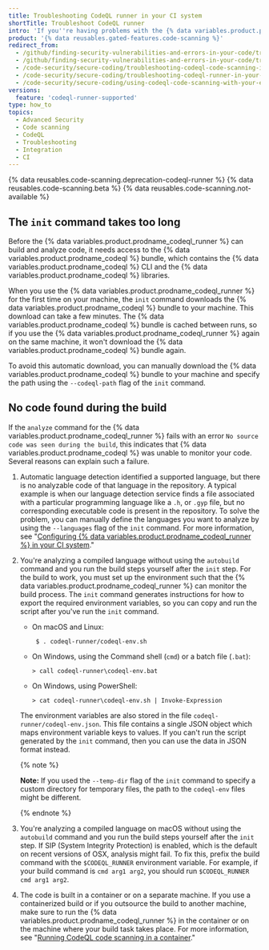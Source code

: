 ```yaml
---
title: Troubleshooting CodeQL runner in your CI system
shortTitle: Troubleshoot CodeQL runner
intro: 'If you''re having problems with the {% data variables.product.prodname_codeql_runner %}, you can troubleshoot by using these tips.'
product: '{% data reusables.gated-features.code-scanning %}'
redirect_from:
  - /github/finding-security-vulnerabilities-and-errors-in-your-code/troubleshooting-code-scanning-in-your-ci-system
  - /github/finding-security-vulnerabilities-and-errors-in-your-code/troubleshooting-codeql-code-scanning-in-your-ci-system
  - /code-security/secure-coding/troubleshooting-codeql-code-scanning-in-your-ci-system
  - /code-security/secure-coding/troubleshooting-codeql-runner-in-your-ci-system
  - /code-security/secure-coding/using-codeql-code-scanning-with-your-existing-ci-system/troubleshooting-codeql-runner-in-your-ci-system
versions:
  feature: 'codeql-runner-supported'
type: how_to
topics:
  - Advanced Security
  - Code scanning
  - CodeQL
  - Troubleshooting
  - Integration
  - CI
---
```



{% data reusables.code-scanning.deprecation-codeql-runner %}
{% data reusables.code-scanning.beta %}
{% data reusables.code-scanning.not-available %}

## The `init` command takes too long

Before the {% data variables.product.prodname_codeql_runner %} can build and analyze code, it needs access to the {% data variables.product.prodname_codeql %} bundle, which contains the {% data variables.product.prodname_codeql %} CLI and the {% data variables.product.prodname_codeql %} libraries.

When you use the {% data variables.product.prodname_codeql_runner %} for the first time on your machine, the `init` command downloads the {% data variables.product.prodname_codeql %} bundle to your machine. This download can take a few minutes.
The {% data variables.product.prodname_codeql %} bundle is cached between runs, so if you use the {% data variables.product.prodname_codeql_runner %} again on the same machine, it won't download the {% data variables.product.prodname_codeql %} bundle again.

To avoid this automatic download, you can manually download the {% data variables.product.prodname_codeql %} bundle to your machine and specify the path using the `--codeql-path` flag of the `init` command.

## No code found during the build

If the `analyze` command for the {% data variables.product.prodname_codeql_runner %} fails with an error `No source code was seen during the build`, this indicates that {% data variables.product.prodname_codeql %} was unable to monitor your code. Several reasons can explain such a failure.

1. Automatic language detection identified a supported language, but there is no analyzable code of that language in the repository. A typical example is when our language detection service finds a file associated with a particular programming language like a `.h`, or `.gyp` file, but no corresponding executable code is present in the repository. To solve the problem, you can manually define the languages you want to analyze by using the `--languages` flag of the `init` command. For more information, see "[Configuring {% data variables.product.prodname_codeql_runner %} in your CI system](/code-security/secure-coding/configuring-codeql-runner-in-your-ci-system)."

1. You're analyzing a compiled language without using the `autobuild` command and you run the build steps yourself after the `init` step. For the build to work, you must set up the environment such that the {% data variables.product.prodname_codeql_runner %} can monitor the build process. The `init` command generates instructions for how to export the required environment variables, so you can copy and run the script after you've run the `init` command.
   - On macOS and Linux:
     ```shell
      $ . codeql-runner/codeql-env.sh
     ```
   - On Windows, using the Command shell (`cmd`) or a batch file (`.bat`):
     ```shell
     > call codeql-runner\codeql-env.bat
     ```
   - On Windows, using PowerShell:
     ```shell
     > cat codeql-runner\codeql-env.sh | Invoke-Expression
     ```

   The environment variables are also stored in the file `codeql-runner/codeql-env.json`. This file contains a single JSON object which maps environment variable keys to values. If you can't run the script generated by the `init` command, then you can use the data in JSON format instead.

   {% note %}

   **Note:** If you used the `--temp-dir` flag of the `init` command to specify a custom directory for temporary files, the path to the `codeql-env` files might be different.

   {% endnote %}

1. You're analyzing a compiled language on macOS without using the `autobuild` command and you run the build steps yourself after the `init` step. If SIP (System Integrity Protection) is enabled, which is the default on recent versions of OSX, analysis might fail. To fix this, prefix the build command with the `$CODEQL_RUNNER` environment variable. 
   For example, if your build command is `cmd arg1 arg2`, you should run `$CODEQL_RUNNER cmd arg1 arg2`.

1. The code is built in a container or on a separate machine. If you use a containerized build or if you outsource the build to another machine, make sure to run the {% data variables.product.prodname_codeql_runner %} in the container or on the machine where your build task takes place. For more information, see "[Running CodeQL code scanning in a container](/code-security/secure-coding/running-codeql-code-scanning-in-a-container)."
